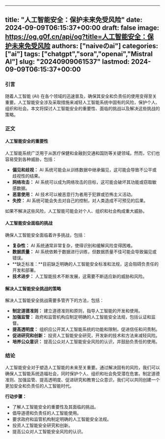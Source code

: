 
---
title: "人工智能安全：保护未来免受风险"
date: 2024-09-09T06:15:37+00:00
draft: false
image: https://og.g0f.cn/api/og?title=人工智能安全：保护未来免受风险
authors: ["naiveのai"]
categories: ["ai"]
tags: ["chatgpt","sora","openai","Mistral AI"]
slug: "20240909061537"
lastmod: 2024-09-09T06:15:37+00:00
---
### 引言

随着人工智能 (AI) 在各个领域的迅速普及，确保其安全和负责任的使用变得至关重要。人工智能安全涉及采取措施来减轻人工智能系统中固有的风险，保护个人、组织和社会。本文将探讨人工智能安全的重要性、面临的挑战以及解决这些挑战的策略。

### 正文

#### 人工智能安全的重要性

人工智能系统广泛用于从医疗保健和金融到交通和国防等关键领域。然而，它们也容易受到各种威胁，包括：

* **偏见和歧视：** AI 系统可能会从训练数据中继承偏见，这可能会导致不公平或歧视性的结果。
* **网络攻击：** AI 系统可以成为网络攻击的目标，这可能会破坏其功能或窃取敏感数据。
* **恶意使用：** AI 技术可以被恶意行为者用于犯罪或恐怖主义活动。
* **失控：** AI 系统可能会失去对自己的控制，对人类造成不可预见的后果。

如果不解决这些风险，人工智能可能会对个人、组织和社会构成重大威胁。

#### 人工智能安全面临的挑战

确保人工智能安全面临着许多挑战，包括：

* **复杂性：** AI 系统通常非常复杂，使得识别和缓解风险变得困难。
* **数据质量：** AI 系统依赖于数据进行训练，但数据质量不佳可能会导致偏见或错误。
* **缺乏标准：**目前缺乏明确的人工智能安全标准和法规，这会阻碍负责任的开发和部署。
* **技术进步：** 人工智能技术不断发展，这需要不断适应新的威胁和风险。

#### 解决人工智能安全挑战的策略

解决人工智能安全挑战需要多管齐下的方法，包括：

* **制定道德准则：** 建立道德准则和原则，指导人工智能的开发和使用。
* **加强监管：** 政府和监管机构应制定明确的人工智能安全法规，包括认证和监督。
* **提高透明度：** 组织应公开其人工智能系统的功能和限制，促进信任和问责制。
* **促进研究和创新：** 投资人工智能安全研究，开发新的技术和方法来减轻风险。
* **培养公众意识：** 提高公众对人工智能安全风险的认识，并鼓励负责任的使用。

### 结论

人工智能安全对于塑造人工智能的未来至关重要。通过解决固有的风险，我们可以确保人工智能系统造福社会，同时保护个人、组织和社会免受潜在危害。制定道德准则、加强监管、提高透明度、促进研究和教育公众意识，我们可以共同创建一个更加安全和负责任的人工智能时代。

**行动步骤：**

* 了解人工智能安全的重要性及其面临的挑战。
* 倡导道德和负责任的人工智能使用。
* 要求政府和监管机构制定明确的人工智能安全法规。
* 投资人工智能安全研究和创新。
* 提高公众对人工智能安全风险的认识。